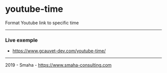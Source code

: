 # youtube-time

Format Youtube link to specific time

---

### Live exemple
- https://www.gcauvet-dev.com/youtube-time/

---

2019 - Smaha - https://www.smaha-consulting.com
